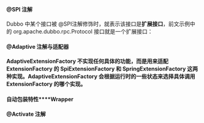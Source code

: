 #### @SPI 注解

Dubbo 中某个接口被 @SPI注解修饰时，就表示该接口是**扩展接口**，前文示例中的 org.apache.dubbo.rpc.Protocol 接口就是一个扩展接口：

#### @Adaptive 注解与适配器

**AdaptiveExtensionFactory 不实现任何具体的功能，而是用来适配 ExtensionFactory 的 SpiExtensionFactory 和 SpringExtensionFactory 这两种实现。AdaptiveExtensionFactory 会根据运行时的一些状态来选择具体调用 ExtensionFactory 的哪个实现。**

#### **自动包装特性****Wrapper**

**@Activate 注解**